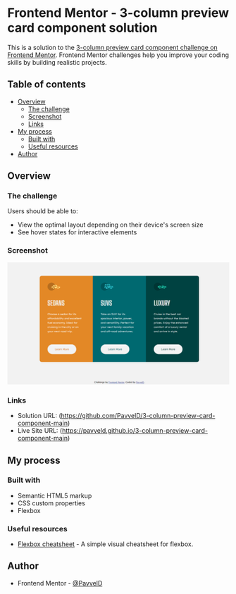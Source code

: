 # Frontend Mentor - 3-column preview card component solution

This is a solution to the [3-column preview card component challenge on Frontend Mentor](https://www.frontendmentor.io/challenges/3column-preview-card-component-pH92eAR2-). Frontend Mentor challenges help you improve your coding skills by building realistic projects. 

## Table of contents

- [Overview](#overview)
  - [The challenge](#the-challenge)
  - [Screenshot](#screenshot)
  - [Links](#links)
- [My process](#my-process)
  - [Built with](#built-with)
  - [Useful resources](#useful-resources)
- [Author](#author)


## Overview

### The challenge

Users should be able to:

- View the optimal layout depending on their device's screen size
- See hover states for interactive elements

### Screenshot

![](./Screenshot.png)

### Links

- Solution URL: (https://github.com/PavvelD/3-column-preview-card-component-main)
- Live Site URL: (https://pavveld.github.io/3-column-preview-card-component-main)

## My process

### Built with

- Semantic HTML5 markup
- CSS custom properties
- Flexbox


### Useful resources

- [Flexbox cheatsheet](https://flexbox.malven.co/) - A simple visual cheatsheet for flexbox.


## Author

- Frontend Mentor - [@PavvelD](https://www.frontendmentor.io/profile/PavvelD)

